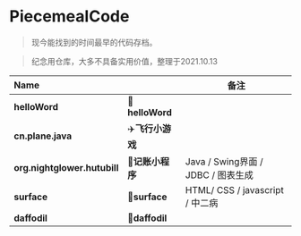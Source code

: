 # PiecemealCode
> 现今能找到的时间最早的代码存档。

> 纪念用仓库，大多不具备实用价值，整理于2021.10.13

| Name                         |                 | 备注                                                         |
| :--------------------------- | --------------- | ------------------------------------------------------------ |
| **helloWord**              | 👋**helloWord**  |  |
| **cn.plane.java**            | ✈️**飞行小游戏** |                 |
| **org.nightglower.hutubill** | 📑**记账小程序** | Java / Swing界面 / JDBC / 图表生成 |
| **surface** | 👊**surface** | HTML/ CSS / javascript / 中二病 |
| **daffodil** | 🌷**daffodil** |  |

